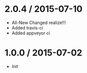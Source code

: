 2.0.4 / 2015-07-10
==================

  * All-New Changed realize!!!
  * Added travis-ci
  * Added appveyor ci

1.0.0 / 2015-07-02
==================

  * Init
